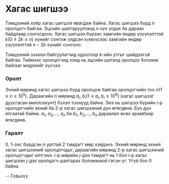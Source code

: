 Хагас шигшээ
============
Тэмцээний хоёр хагас шигшээ явагдаж байна. Хагас шигшээ бүрд $n$ оролцогч
байгаа. Эцсийн шалгаруултанд $n$ хүн үлдэх ба дараах байдлаар сонгогдоно. Хагас
шигшээ бүрээс хамгийн өндөр үзүүлэлттэй $k (0 ≤ 2k ≤ n)$ хүнийг сонгож үлдсэн
хүмүүсээс хамгийн өндөр үзүүлэлттэй $n - 2k$ хүнийг сонгоно.

Тэмцээний зохион байгуулагчид одоогоор $k$-ийн утгыг шийдээгүй байгаа. Тиймээс
оролцогчид хэнд нь эцсийн шатанд оролцох боломж байгааг мэдэхийг хүсчээ.


### Оролт
Эхний мөрөнд хагас шигшээ бүрд оролцож байгаа оролцогчийн тоо $n (1 ≤ n ≤ 10^5)$.
Дараагийн $n$ мөрөнд $a_i,\ b_i (1 ≤ a_i, b_i ≤ 10^9)$ (хагас шигшээг
дуусгасан миллсекунт) бүхэл тоонууд байна. Энэ нь шигшээ бүрийн $i$-р
оролцогчийн эхний ба 2-р хагас шигшээний дүн өгөгдөнө. Бүх дүн ялгаатай байна.
$a_1$, $a_2$,..., $a_n$ ба $b_1$, $b_2$,..., $b_n$ дараалал өсөх эрэмбээр
өгөгдөнө.


### Гаралт
$0,\ 1$-ээс бүрдсэн $n$ урттай 2 тэмдэгт мөр хэвдэнэ. Эхний мөрөнд эхний хагас
шигшээний оролцогчдыг, дараагийн мөрөнд 2-р хагас шигшээний оролцогчдыг илтгэнэ.
$i$-р мөрийн $j$-дэх тэмдэгт нь $1$ бол $i$-р хагас шигшээн $j$-дэх оролцогч
шалгарах боломжиой гэсэн үг. Үгүй бол $0$ байна.

-- Говьхүү
